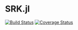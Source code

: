 # SRK.jl

[![Build Status](https://travis-ci.org/mrbauff/SRK.jl.svg?branch=master)](https://travis-ci.org/mrbauff/SRK.jl)
[![Coverage Status](https://coveralls.io/repos/github/mrbauff/SRK.jl/badge.svg?branch=master)](https://coveralls.io/github/mrbauff/SRK.jl?branch=master)
